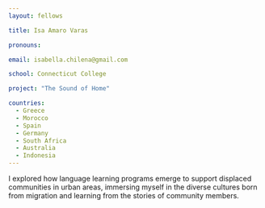 ```yaml
---
layout: fellows

title: Isa Amaro Varas

pronouns: 

email: isabella.chilena@gmail.com

school: Connecticut College

project: "The Sound of Home"

countries:
  - Greece
  - Morocco
  - Spain
  - Germany
  - South Africa
  - Australia
  - Indonesia
---
```


I explored how language learning programs emerge to support displaced communities in urban areas, immersing myself in the diverse cultures born from migration and learning from the stories of community members.